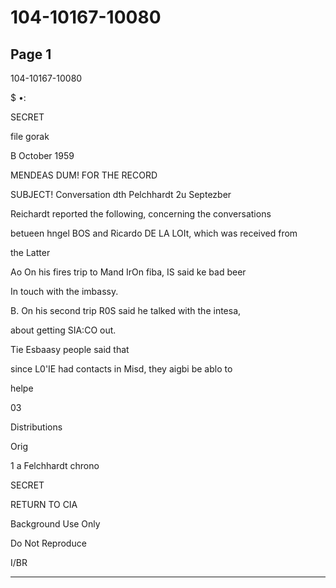 # 104-10167-10080

## Page 1

104-10167-10080

$ •:

SECRET

file gorak

B October 1959

MENDEAS DUM! FOR THE RECORD

SUBJECT! Conversation dth Pelchhardt 2u Septezber

Reichardt reported the following, concerning the conversations

betueen hngel BOS and Ricardo DE LA LOIt, which was received from

the Latter

Ao On his fires trip to Mand IrOn fiba, IS said ke bad beer

In touch with the imbassy.

B. On his second trip R0S said he talked with the intesa,

about getting SIA:CO out.

Tie Esbaasy people said that

since L0'IE had contacts in Misd, they aigbi be ablo to

helpe

03

Distributions

Orig

1 a Felchhardt chrono

SECRET

RETURN TO CIA

Background Use Only

Do Not Reproduce

I/BR

---

